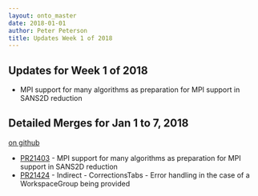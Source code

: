 ```yaml
---
layout: onto_master
date: 2018-01-01
author: Peter Peterson
title: Updates Week 1 of 2018
---
```

Updates for Week 1 of 2018
--------------------------
* MPI support for many algorithms as preparation for MPI support in SANS2D reduction

Detailed Merges for Jan 1 to 7, 2018
------------------------------------
[on github](https://github.com/mantidproject/mantid/pulls?q=is%3Apr+merged%3A2018-01-02..2018-01-07)

* [PR21403](https://github.com/mantidproject/mantid/pull/21403) - MPI support for many algorithms as preparation for MPI support in SANS2D reduction
* [PR21424](https://github.com/mantidproject/mantid/pull/21424) - Indirect - CorrectionsTabs - Error handling in the case of a WorkspaceGroup being provided
